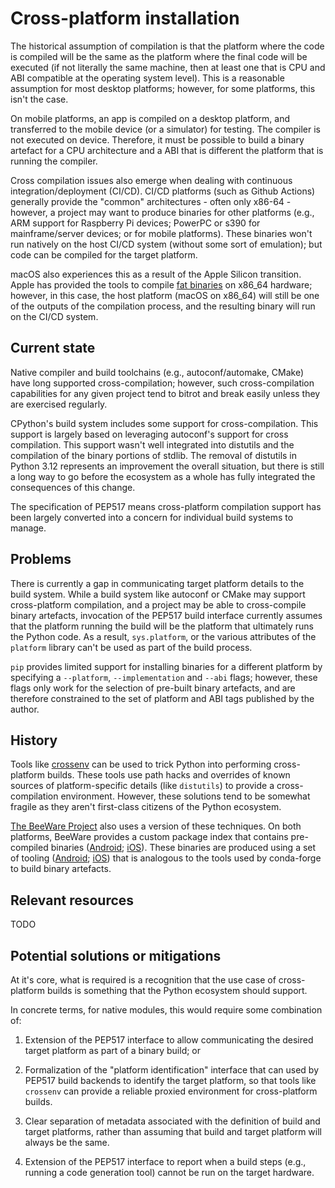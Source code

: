 # Cross-platform installation

The historical assumption of compilation is that the platform where the code is
compiled will be the same as the platform where the final code will be executed
(if not literally the same machine, then at least one that is CPU and ABI
compatible at the operating system level). This is a reasonable assumption for
most desktop platforms; however, for some platforms, this isn't the case.

On mobile platforms, an app is compiled on a desktop platform, and transferred
to the mobile device (or a simulator) for testing. The compiler is not executed
on device. Therefore, it must be possible to build a binary artefact for a CPU
architecture and a ABI that is different the platform that is running the
compiler.

Cross compilation issues also emerge when dealing with continuous
integration/deployment (CI/CD). CI/CD platforms (such as Github Actions)
generally provide the "common" architectures - often only x86-64 - however, a
project may want to produce binaries for other platforms (e.g., ARM support for
Raspberry Pi devices; PowerPC or s390 for mainframe/server devices; or for
mobile platforms). These binaries won't run natively on the host CI/CD system
(without some sort of emulation); but code can be compiled for the target
platform.

macOS also experiences this as a result of the Apple Silicon transition. Apple
has provided the tools to compile [fat binaries](multiple_architectures.md) on
x86_64 hardware; however, in this case, the host platform (macOS on x86_64) will
still be one of the outputs of the compilation process, and the resulting binary
will run on the CI/CD system.

## Current state

Native compiler and build toolchains (e.g., autoconf/automake, CMake) have long
supported cross-compilation; however, such cross-compilation capabilities for any
given project tend to bitrot and break easily unless they are exercised regularly.

CPython's build system includes some support for cross-compilation. This support
is largely based on leveraging autoconf's support for cross compilation. This
support wasn't well integrated into distutils and the compilation of the binary
portions of stdlib. The removal of distutils in Python 3.12 represents an
improvement the overall situation, but there is still a long way to go before
the ecosystem as a whole has fully integrated the consequences of this change.

The specification of PEP517 means cross-platform compilation support has been
largely converted into a concern for individual build systems to manage.

## Problems

There is currently a gap in communicating target platform details to the
build system. While a build system like autoconf or CMake may support
cross-platform compilation, and a project may be able to cross-compile binary
artefacts, invocation of the PEP517 build interface currently assumes that the
platform running the build will be the platform that ultimately runs the Python
code. As a result, `sys.platform`, or the various attributes of the `platform`
library can't be used as part of the build process.

`pip` provides limited support for installing binaries for a different platform
by specifying a `--platform`, `--implementation` and `--abi` flags; however,
these flags only work for the selection of pre-built binary artefacts, and are
therefore constrained to the set of platform and ABI tags published by the
author.

## History

Tools like [crossenv](https://github.com/benfogle/crossenv) can be used to trick
Python into performing cross-platform builds. These tools use path hacks and
overrides of known sources of platform-specific details (like `distutils`) to
provide a cross-compilation environment. However, these solutions tend to be
somewhat fragile as they aren't first-class citizens of the Python ecosystem.

[The BeeWare Project](https://beeware.org) also uses a version of these
techniques. On both platforms, BeeWare provides a custom package index that
contains pre-compiled binaries ([Android](https://chaquo.com/pypi-7.0/);
[iOS](https://anaconda.org/beeware/repo)). These binaries are produced using a
set of tooling
([Android](https://github.com/chaquo/chaquopy/tree/master/server/pypi);
[iOS](https://github.com/freakboy3742/chaquopy/tree/iOS-support/server/pypi))
that is analogous to the tools used by conda-forge to build binary artefacts.

## Relevant resources

TODO

## Potential solutions or mitigations

At it's core, what is required is a recognition that the use case of
cross-platform builds is something that the Python ecosystem should support.

In concrete terms, for native modules, this would require some combination of:

1. Extension of the PEP517 interface to allow communicating the desired target
   platform as part of a binary build; or

2. Formalization of the "platform identification" interface that can used by
   PEP517 build backends to identify the target platform, so that tools like
   `crossenv` can provide a reliable proxied environment for cross-platform
   builds.

3. Clear separation of metadata associated with the definition of build and
   target platforms, rather than assuming that build and target platform will
   always be the same.

4. Extension of the PEP517 interface to report when a build steps (e.g., running
   a code generation tool) cannot be run on the target hardware.

